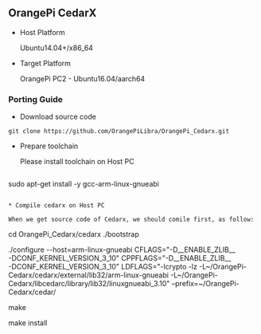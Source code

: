 OrangePi CedarX
------------------------------------------------------

* Host Platform

  Ubuntu14.04+/x86_64

* Target Platform
  
  OrangePi PC2 - Ubuntu16.04/aarch64


### Porting Guide

* Download source code
```
git clone https://github.com/OrangePiLibra/OrangePi_Cedarx.git
```

* Prepare toolchain

  Please install toolchain on Host PC
  ```
sudo apt-get install -y gcc-arm-linux-gnueabi
  ```

* Compile cedarx on Host PC

  When we get source code of Cedarx, we should comile first, as follow:
  ```
cd OrangePi_Cedarx/cedarx
./bootstrap

./configure --host=arm-linux-gnueabi CFLAGS="-D__ENABLE_ZLIB__ \
  -DCONF_KERNEL_VERSION_3_10" CPPFLAGS="-D__ENABLE_ZLIB__ \
  -DCONF_KERNEL_VERSION_3_10" LDFLAGS="-lcrypto -lz -L~/OrangePi-Cedarx/cedarx/external/lib32/arm-linux-gnueabi -L~/OrangePi-Cedarx/libcedarc/library/lib32/linuxgnueabi_3.10" –prefix=~/OrangePi-Cedarx/cedar/

make

make install
  ```

